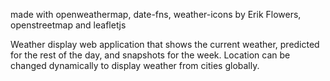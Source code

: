 made with openweathermap, date-fns, weather-icons by Erik Flowers, openstreetmap and leafletjs


Weather display web application that shows the current weather, predicted for the rest of the day, and snapshots for the week. Location can be changed dynamically to display weather from cities globally.
